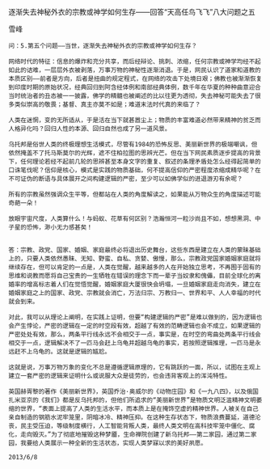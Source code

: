逐渐失去神秘外衣的宗教或神学如何生存——回答“天高任鸟飞飞”八大问题之五

雪峰


    问：5.第五个问题——当世，逐渐失去神秘外衣的宗教或神学如何生存？

    网络时代的特征：信息的爆炸和充分共享，而后经辩论、挑刺、浓缩，任何宗教或神学均经不起如此的诘难，一层层外衣被剥落，万事万物的神秘性逐渐消退。于是，网民认识了道家和道教的本质区别——前者是方向，后者是扭曲的规定程式，在网络的攻击下处境日艰；佛教也被渐渐恢复到印度时期的原始状况，经典回归到阿含经体例和南部经典体例，数千年在华夏的种种曲意迎合当时统治者的丑态被一一披露，佛学的精髓也被阐述的比以往更为透彻，失去神秘可能失去了很多类似崇高的敬畏；基督、真主亦莫不如是；难道末法时代真的来临了？

    人类在迷惘，变的无所适从，于是活在当下就甚嚣尘上；物质的丰富难道必然带来精神的贫乏而人格异化吗？回归人性的本源、回归自然也成了另一道风景。

    乌托邦是俗世人类的终极理想生活模式，尽管有1984的恐怖反思、美丽新世界的极端嘲讽，但依然掩盖不了托马斯莫尔的光辉，遮不住柏拉图的思辨光芒。但在当下网民素质逐步提高的背景下，任何理论若经不起前几轮的思辨甚至本身文字的重复、叙述的条理矛盾处怎么经得起简单的口诛笔伐呢？信仰是核心，模式是实践的物质基础，何不提高信仰的严密程度浓缩成精华呢？在不可证伪的断语与具体展开之间构建逻辑的严密，至少可以如佛学似的进退游刃有余呢？

    所有的宗教虽然强调众生平等，但都站在人类的角度解读之，如果能从万物众生的角度描述可能奇葩一朵！

    放眼宇宙尺度，人类算什么！与蚂蚁、花草有何区别？浩瀚恒河一粒沙尚且不如，想想黑洞、中子星的恐怖，渺小无力感甚矣！


    答：宗教、政党、国家、婚姻、家庭最终必将退出历史舞台，这些东西是建立在人类的蒙昧基础上的，只要人类依然愚昧、无知、野蛮、自私、贪婪、傲慢，那么，宗教政党国家婚姻家庭就将继续存在，但可以肯定的一点是，人类在觉醒，越来越多的人在开始独立思考，不再囿于固有的思维和说教而愿将自己宝贵的一生牺牲在错误的理念下而一辈子当奴隶和傀儡，目前全球化的离婚率的增高标志着人们在觉悟觉醒，婚姻家庭大厦很快会坍塌，一旦婚姻家庭走向消失，建立在婚姻家庭之上的国家、政党、宗教就会消亡，万法归宗、万教归一、世界和平、人人幸福的时代就会到来。

    对此，我可以从理论上阐明，在实践上证明，但要“构建逻辑的严密”是难以做到的，因为逻辑也会产生悖论，严密的逻辑在一定的时空段有效，超越了有效的范畴逻辑也会不成立，如果逻辑的严密处处有效，那么，两条平行线永远不会相交于一点，事实是，在时空的弯曲处两条平行线会相交于一点，逻辑解决不了一匹马会赶上乌龟并超越乌龟的事实，若按照逻辑推理，一匹马是永远赶不上乌龟的。这就是逻辑的尴尬。

    这就是说，万事万物万象的变化不总是遵循逻辑原理的，它有跳跃的一面，所以，试图在主观上建立一套严密的逻辑来证明什么或说服大众是徒劳的，也会违背客观上的浑沌特性。

    英国赫胥黎的著作《美丽新世界》，英国乔治·奥威尔的《动物庄园》和《一九八四》，以及俄国扎米亚京的《我们》都是反乌托邦的，但他们所追求的“美丽新世界”是物质文明泛滥精神文明萎缩的世界，“表面上提高了人类的生活水平，而本质上是在掩饰空虚的精神世界。人被关在自己亲自制造的钢筋水泥牢笼里，阴暗冰冷、精神压抑。在这种生存状态下，物质浪费蔓延，道德沦丧，民主受压迫，等级制度横行，人工智能背叛人类，最终人类文明在高科技牢笼中僵化、腐化，走向毁灭。”为了彻底地摧毁这种梦靥，生命禅院创建了新乌托邦——第二家园，通过第二家园，我要给人类展示一种全新的生活状态，实现人类梦寐以求的美好夙愿。

    2013/6/8



